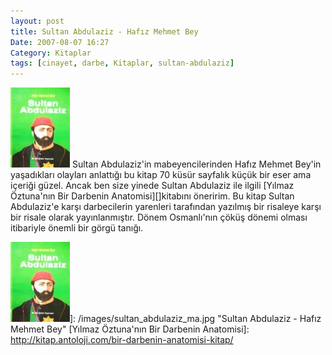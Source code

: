 ```yaml
---
layout: post
title: Sultan Abdulaziz - Hafız Mehmet Bey
Date: 2007-08-07 16:27
Category: Kitaplar
tags: [cinayet, darbe, Kitaplar, sultan-abdulaziz]
---
```


<span class="kitap-resmi">![Sultan Abdulaziz - Hafız Mehmet Bey][]</span> Sultan Abdulaziz'in
mabeyencilerinden Hafız Mehmet Bey'in yaşadıkları olayları anlattığı bu
kitap 70 küsür sayfalık küçük bir eser ama içeriği güzel. Ancak ben size
yinede Sultan Abdulaziz ile ilgili [Yılmaz Öztuna'nın Bir Darbenin Anatomisi][]kitabını öneririm. Bu kitap Sultan Abdulaziz'e karşı
darbecilerin yarenleri tarafından yazılmış bir risaleye karşı bir risale
olarak yayınlanmıştır. Dönem Osmanlı'nın çöküş dönemi olması itibariyle
önemli bir görgü tanığı.

  [Sultan Abdulaziz - Hafız Mehmet Bey]: /images/sultan_abdulaziz_ma.kucukresim.jpg
  ![Sultan Abdulaziz - Hafız Mehmet Bey][]]: /images/sultan_abdulaziz_ma.jpg
    "Sultan Abdulaziz - Hafız Mehmet Bey"
  [Yılmaz Öztuna'nın Bir Darbenin Anatomisi]: http://kitap.antoloji.com/bir-darbenin-anatomisi-kitap/
